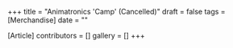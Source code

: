 +++
title = "Animatronics 'Camp' (Cancelled)"
draft = false
tags = [Merchandise]
date = ""

[Article]
contributors = []
gallery = []
+++